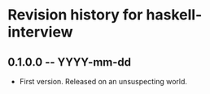 # Revision history for haskell-interview

## 0.1.0.0 -- YYYY-mm-dd

* First version. Released on an unsuspecting world.